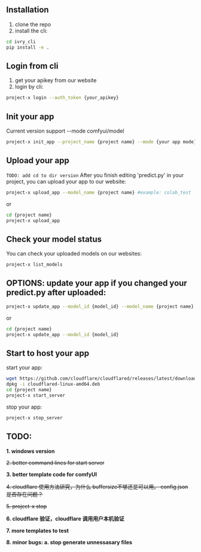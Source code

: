 ## Installation
1. clone the repo
2. install the cli:
```bash
cd ivry_cli
pip install -e .
```

## Login from cli
1. get your apikey from our website
2. login by cli:
```bash
project-x login --auth_token {your_apikey}
```

## Init your app
Current version support --mode comfyui/model
```bash
project-x init_app --project_name {project name} --mode {your app mode} #example: project-x init_app --project_name colab_test --mode model
```

## Upload your app
`TODO: add cd to dir version`
After you finish editing 'predict.py' in your project, you can upload your app to our website:
```bash
project-x upload_app --model_name {project name} #example: colab_test
```
or
```bash
cd {project name}
project-x upload_app
```

## Check your model status
You can check your uploaded models on our websites:
```bash
project-x list_models
```
## OPTIONS: update your app if you changed your predict.py after uploaded:
```bash
project-x update_app --model_id {model_id} --model_name {project name} #example: project-x update_app --model_id ivrymodel67 --model_name colab_test
```
or
```bash
cd {project name}
project-x update_app --model_id {model_id}
```


## Start to host your app
start your app:
```bash
wget https://github.com/cloudflare/cloudflared/releases/latest/download/cloudflared-linux-amd64.deb
dpkg -i cloudflared-linux-amd64.deb
cd {project name}
project-x start_server
```
stop your app:
```bash
project-x stop_server
```

## TODO:
**1. windows version**

~~2. better command lines for start server~~

**3. better template code for comfyUI**

~~4. cloudflare 使用方法研究，为什么 buffersize不够还是可以用。 config.json 是否存在问题？~~

~~5. project-x stop~~

**6. cloudflare 验证，cloudflare 调用用户本机验证**
   
**7. more templates to test**
   
**8. minor bugs: a. stop generate unnessasary files**
